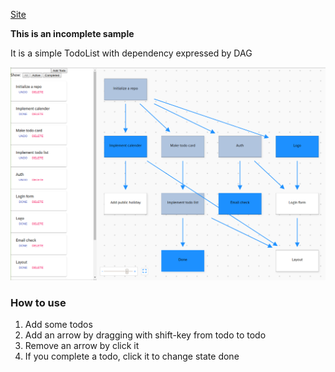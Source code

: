 [Site](https://todo.temp-iwata.tokyo/)

**This is an incomplete sample**

It is a simple TodoList with dependency expressed by DAG

![screenshot](./screenshot2.png)

### How to use
1. Add some todos
2. Add an arrow by dragging with shift-key from todo to todo
3. Remove an arrow by click it
4. If you complete a todo, click it to change state done
